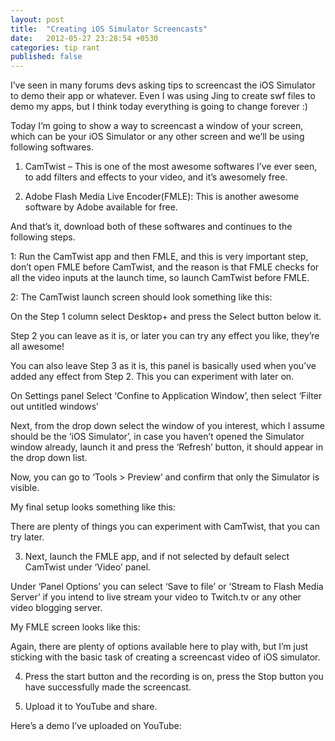 ```yaml
---
layout: post
title:  "Creating iOS Simulator Screencasts"
date:   2012-05-27 23:28:54 +0530
categories: tip rant
published: false
---
```


I’ve seen in many forums devs asking tips to screencast the iOS Simulator to demo their app or whatever. Even I was using Jing to create swf files to demo my apps, but I think today everything is going to change forever :)

Today I’m going to show a way to screencast a window of your screen, which can be your iOS Simulator or any other screen and we’ll be using following softwares.

1. CamTwist – This is one of the most awesome softwares I’ve ever seen, to add filters and effects to your video, and it’s awesomely free.

2. Adobe Flash Media Live Encoder(FMLE): This is another awesome software by Adobe available for free.

And that’s it, download both of these softwares and continues to the following steps.

1: Run the CamTwist app and then FMLE, and this is very important step, don’t open FMLE before CamTwist, and the reason is that FMLE checks for all the video inputs at the launch time, so launch CamTwist before FMLE.

2: The CamTwist launch screen should look something like this:


On the Step 1 column select Desktop+ and press the Select button below it.

Step 2 you can leave as it is, or later you can try any effect you like, they’re all awesome!

You can also leave Step 3 as it is, this panel is basically used when you’ve added any effect from Step 2. This you can experiment with later on.

On Settings panel Select ‘Confine to Application Window’, then select ‘Filter out untitled windows’

Next, from the drop down select the window of you interest, which I assume should be the ‘iOS Simulator’, in case you haven’t opened the Simulator window already, launch it and press the ‘Refresh’ button, it should appear in the drop down list.

Now, you can go to ‘Tools > Preview’ and confirm that only the Simulator is visible.

My final setup looks something like this:

There are plenty of things you can experiment with CamTwist, that you can try later.

3. Next, launch the FMLE app, and if not selected by default select CamTwist under ‘Video’ panel.

Under ‘Panel Options’ you can select ‘Save to file’ or ‘Stream to Flash Media Server’ if you intend to live stream your video to Twitch.tv or any other video blogging server.

My FMLE screen looks like this:

Again, there are plenty of options available here to play with, but I’m just sticking with the basic task of creating a screencast video of iOS simulator.

4. Press the start button and the recording is on, press the Stop button you have successfully made the screencast.

5. Upload it to YouTube and share.

Here’s a demo I’ve uploaded on YouTube:

